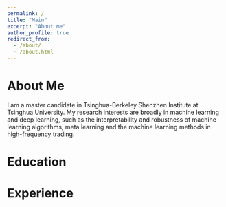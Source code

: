 ```yaml
---
permalink: /
title: "Main"
excerpt: "About me"
author_profile: true
redirect_from: 
  - /about/
  - /about.html
---
```




About Me
======
I am a master candidate in Tsinghua-Berkeley Shenzhen Institute at Tsinghua University. My research interests are broadly in machine learning and deep learning, such as the interpretability and robustness of machine learning algorithms, meta learning and the machine learning methods in high-frequency trading.

Education
======

Experience
======


